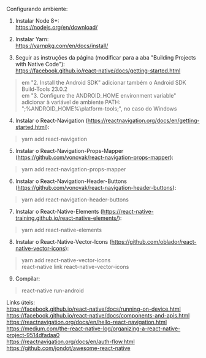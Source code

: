 Configurando ambiente:
1. Instalar Node 8+:  
https://nodejs.org/en/download/  
  
2. Instalar Yarn:  
https://yarnpkg.com/en/docs/install/  
  
3. Seguir as instruções da página (modificar para a aba "Building Projects with Native Code"):  
https://facebook.github.io/react-native/docs/getting-started.html  
> em "2. Install the Android SDK" adicionar também o Android SDK Build-Tools 23.0.2  
> em "3. Configure the ANDROID_HOME environment variable" adicionar à variável de ambiente PATH: ";%ANDROID_HOME%\platform-tools;", no caso do Windows  
  
4. Instalar o React-Navigation (https://reactnavigation.org/docs/en/getting-started.html):  
> yarn add react-navigation  
  
5. Instalar o React-Navigation-Props-Mapper (https://github.com/vonovak/react-navigation-props-mapper):  
> yarn add react-navigation-props-mapper  
  
6. Instalar o React-Navigation-Header-Buttons (https://github.com/vonovak/react-navigation-header-buttons):  
> yarn add react-navigation-header-buttons  
  
7. Instalar o React-Native-Elements (https://react-native-training.github.io/react-native-elements/):  
> yarn add react-native-elements  
  
8. Instalar o React-Native-Vector-Icons (https://github.com/oblador/react-native-vector-icons):  
> yarn add react-native-vector-icons  
> react-native link react-native-vector-icons  
  
9. Compilar:  
> react-native run-android  
  
  
Links úteis:  
https://facebook.github.io/react-native/docs/running-on-device.html  
https://facebook.github.io/react-native/docs/components-and-apis.html  
https://reactnavigation.org/docs/en/hello-react-navigation.html  
https://medium.com/the-react-native-log/organizing-a-react-native-project-9514dfadaa0  
https://reactnavigation.org/docs/en/auth-flow.html  
https://github.com/jondot/awesome-react-native  

